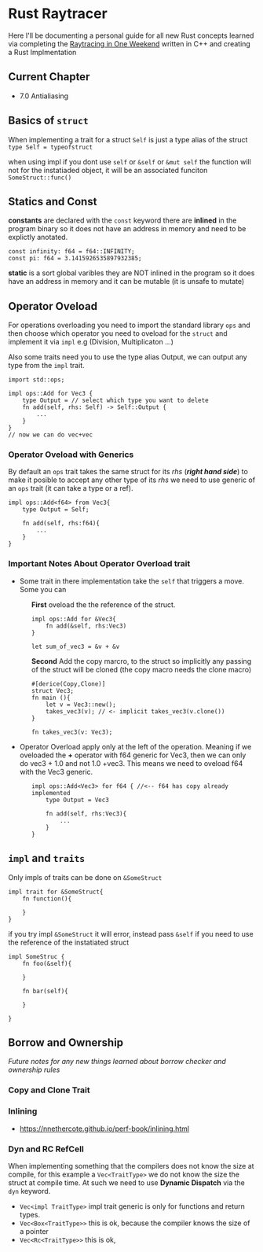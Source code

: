 # Rust Raytracer

Here I'll be documenting a personal guide for all new Rust concepts
learned via completing the [Raytracing in One Weekend](https://raytracing.github.io/books/RayTracingInOneWeekend.html)
written in C++ and creating a Rust Implmentation

## Current Chapter

- 7.0 Antialiasing

## Basics of `struct`

When implementing a trait for a struct `Self` is just a type alias of the struct
`type Self = typeofstruct`

when using impl if you dont use `self` or `&self` or `&mut self` the function will not for the instatiaded object, it will be an associated funciton `SomeStruct::func()`

## Statics and Const

**constants** are declared with the `const` keyword there are **inlined** in the program binary so it does not have an address in memory and need to be explictly anotated.

```
const infinity: f64 = f64::INFINITY;
const pi: f64 = 3.1415926535897932385;
```

**static** is a sort global varibles they are NOT inlined in the program so it does have an address in memory and it can be mutable (it is unsafe to mutate)

## Operator Oveload

For operations overloading you need to import the standard library `ops`
and then choose which operator you need to oveload for the `struct` and implement it via `impl`
e.g (Division, Multiplicaton ...)

Also some traits need you to use the type alias Output, we can output any type from the `impl` trait.

```
import std::ops;

impl ops::Add for Vec3 {
    type Output = // select which type you want to delete
    fn add(self, rhs: Self) -> Self::Output {
        ...
    }
}
// now we can do vec+vec
```

### Operator Oveload with Generics

By default an `ops` trait takes the same struct for its _rhs_ (**_right hand side_**) to make it posible to accept any other type of its _rhs_ we need to use generic of an `ops` trait (it can take a type or a ref).

```
impl ops::Add<f64> from Vec3{
    type Output = Self;

    fn add(self, rhs:f64){
        ...
    }
}
```

### Important Notes About Operator Overload trait

- Some trait in there implementation take the `self` that triggers a move. Some you can
<ul>
<ul>

**First** oveload the the reference of the struct.

```
impl ops::Add for &Vec3{
    fn add(&self, rhs:Vec3)
}

let sum_of_vec3 = &v + &v

```

</ul>
</ul>

<ul>
<ul>

**Second** Add the copy marcro, to the struct so implicitly any passing of the struct will be cloned (the copy macro needs the clone macro)

```
#[derice(Copy,Clone)]
struct Vec3;
fn main (){
    let v = Vec3::new();
    takes_vec3(v); // <- implicit takes_vec3(v.clone())
}

fn takes_vec3(v: Vec3);

```

</ul>
</ul>

- Operator Overload apply only at the left of the operation. Meaning if we oveloaded the **+** operator with f64 generic for Vec3, then we can only do vec3 + 1.0 and not 1.0 +vec3. This means we need to oveload f64 with the Vec3 generic.
<ul>
<ul>

```
impl ops::Add<Vec3> for f64 { //<-- f64 has copy already implemented
    type Output = Vec3

    fn add(self, rhs:Vec3){
        ...
    }
}
```

</ul>
</ul>

## `impl` and `traits`

Only impls of traits can be done on `&SomeStruct`

```
impl trait for &SomeStruct{
    fn function(){

    }
}
```

if you try impl `&SomeStruct` it will error, instead pass `&self` if you need to use the reference of the instatiated struct

```
impl SomeStruc {
    fn foo(&self){

    }

    fn bar(self){

    }

}
```

## Borrow and Ownership

_Future notes for any new things learned about borrow checker and ownership rules_

### Copy and Clone Trait

### Inlining

- https://nnethercote.github.io/perf-book/inlining.html

### Dyn and RC RefCell

When implementing something that the compilers does not know the size at compile, for this example a `Vec<TraitType>` we do not know the size the struct at compile time. At such we need to use **Dynamic Dispatch** via the `dyn` keyword.

- `Vec<impl TraitType>` impl trait generic is only for functions and return types.
- `Vec<Box<TraitType>>` this is ok, because the compiler knows the size of a pointer
- `Vec<Rc<TraitType>>` this is ok,
